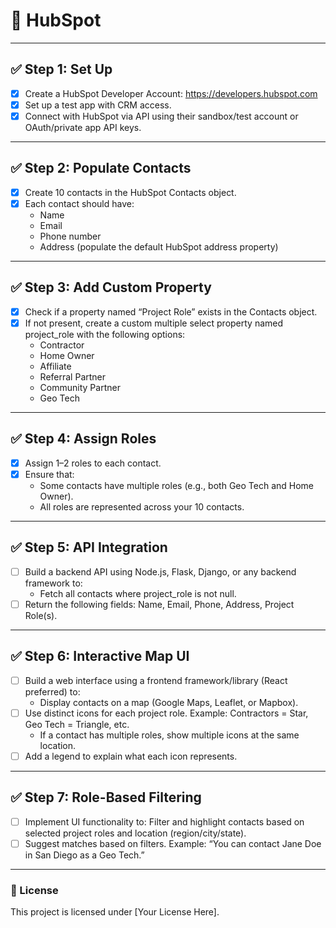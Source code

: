 # 📘 HubSpot

---

## ✅ Step 1: Set Up

- [x] Create a HubSpot Developer Account: https://developers.hubspot.com
- [x] Set up a test app with CRM access.
- [x] Connect with HubSpot via API using their sandbox/test account or OAuth/private app API keys.

---

## ✅ Step 2: Populate Contacts

- [x] Create 10 contacts in the HubSpot Contacts object.
- [x] Each contact should have:
  - Name
  - Email
  - Phone number
  - Address (populate the default HubSpot address property)

---

## ✅ Step 3: Add Custom Property

- [x] Check if a property named “Project Role” exists in the Contacts object.
- [x] If not present, create a custom multiple select property named project_role with the following options:
  - Contractor
  - Home Owner
  - Affiliate
  - Referral Partner
  - Community Partner
  - Geo Tech

---

## ✅ Step 4: Assign Roles

- [x] Assign 1–2 roles to each contact.
- [x] Ensure that:
  - Some contacts have multiple roles (e.g., both Geo Tech and Home Owner).
  - All roles are represented across your 10 contacts.

---

## ✅ Step 5: API Integration

- [ ] Build a backend API using Node.js, Flask, Django, or any backend framework to:
  - Fetch all contacts where project_role is not null.
- [ ] Return the following fields: Name, Email, Phone, Address, Project Role(s).

---

## ✅ Step 6: Interactive Map UI

- [ ] Build a web interface using a frontend framework/library (React preferred) to:
  - Display contacts on a map (Google Maps, Leaflet, or Mapbox).
- [ ] Use distinct icons for each project role.
      Example: Contractors = Star, Geo Tech = Triangle, etc.
  - If a contact has multiple roles, show multiple icons at the same location.
- [ ] Add a legend to explain what each icon represents.

---

## ✅ Step 7: Role-Based Filtering

- [ ] Implement UI functionality to:
      Filter and highlight contacts based on selected project roles and location (region/city/state).
- [ ] Suggest matches based on filters.
      Example: “You can contact Jane Doe in San Diego as a Geo Tech.”

---

### 📌 License

This project is licensed under [Your License Here].
